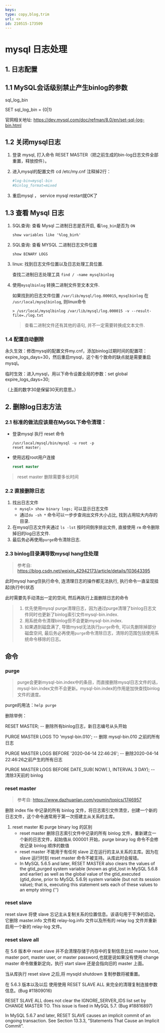 ```yaml
---
keys: 
type: copy,blog,trim
url: <>
id: 210515-173509
---
```


# mysql 日志处理

## 1. 日志配置

## 1.1 MySQL会话级别禁止产生binlog的参数

sql_log_bin

SET sql_log_bin = {0|1}

官网相关地址: <https://dev.mysql.com/doc/refman/8.0/en/set-sql-log-bin.html>

## 1.2 关闭mysql日志

1. 登录 mysql, 打入命令 RESET MASTER（把之前生成的bin-log日志文件全部重置，释放控件）。

2. 进入mysql的配置文件 cd /etc/my.cnf  注释掉2行：

   ```conf
   #log-bin=mysql-bin
   #binlog_format=mixed
   ```

3. 重启mysql   ， service mysql restart就OK了

## 1.3 查看 Mysql 日志

1. SQL查询: 查看 Mysql 二进制日志是否开启, 看`log_bin`是否为 `ON`

   `show variables like '%log_bin%'`

2. SQL查询: 查看 MYSQL 二进制日志文件位置

   `show BINARY LOGS`

3. linux: 找到日志文件位置以及日志处理工具位置.

   查找二进制日志处理工具
   `find / -name mysqlbinlog`

4. 使用`mysqlbinlog` 转换二进制文件至文本文件.

   如果找到的日志文件位置 `/var/lib/mysql/log.000015`,  `mysqlbinlog` 在 `/usr/local/mysqlbinlog`, 则linux命令

   `> /usr/local/mysqlbinlog /var/lib/mysql/log.000015 -v --result-file=./log.txt`
   > 查看二进制文件还有其他的语句, 并不一定需要转换成文本文件.

### 1.4 配置自动删除

永久生效：修改mysql的配置文件my.cnf，添加binlog过期时间的配置项：expire_logs_days=30，然后重启mysql，这个有个致命的缺点就是需要重启mysql。

临时生效：进入mysql，用以下命令设置全局的参数：set global expire_logs_days=30;

（上面的数字30是保留30天的意思。）

## 2. 删除log日志方法

### 2.1 标准的做法应该是在MySQL下命令清理：

   - 登录mysql 执行 reset 命令

      ```shell
      /usr/local/mysql/bin/mysql -u root -p
      reset master;
      ```

   - 使用远程root用户连接

      ```sql
      reset master
      ```

   > reset master 删除需要多长时间

### 2.2 直接删除日志

1. 找出日志文件
   - `mysql> show binary logs;` 可以显示日志文件
   - 通过`du -sh *` 命令可以一步步查询出文件大小占比, 找到占用较大内存的目录.
2. 在mysql日志文件夹通过 `ls -lst` 按时间倒序排出文件, 直接使用 `rm` 命令删除掉旧的log日志文件.
3. 最后务必再使用`purge`命令清除日志.

### 2.3 binlog目录满导致mysql hang住处理

> 参考自: <https://blog.csdn.net/weixin_42942173/article/details/103643395>

此时mysql hang住执行命令, 连清理日志的操作都无法执行, 执行命令一直呈现挂起(执行中)状态

此时需要先手动清出一定的空间, 然后再执行上面删除日志的命令

> 1. 优先使用mysql purge清理日志，因为通过purge清理了binlog日志文件同时也更新了binlog索引文件mysql-bin.index.
> 2. 用系统命令清理binlog但不会更新mysql-bin.index.
> 3. 如果遇到磁盘满了, 导致mysql无法执行`purge`命令, 可以先删除掉部分磁盘空间, 最后务必再使用`purge`命令清除日志，清除的范围包括使用系统命令移除的日志。

## 命令

### purge

> purge会更新mysql-bin.index中的条目，而直接删除mysql日志文件的话，mysql-bin.index文件不会更新。mysql-bin.index的作用是加快查找binlog文件的速度。

purge的用法：`help purge`

删除举例：

RESET MASTER; -- 删除所有binlog日志，新日志编号从头开始

PURGE MASTER LOGS TO 'mysql-bin.010';  --  删除 mysql-bin.010 之前的所有日志

PURGE MASTER LOGS BEFORE '2020-04-14 22:46:26'; --  删除2020-04-14 22:46:26之前产生的所有日志

PURGE MASTER LOGS BEFORE DATE_SUB( NOW( ), INTERVAL 3 DAY); -- 清除3天前的 binlog

### reset master

> 参考自: <https://www.dazhuanlan.com/youmin/topics/1746957>

删除 index file 中记录的所有 binlog 文件，将日志索引文件清空，创建一个新的日志文件，这个命令通常用于第一次搭建主从关系的主库。

1. reset master 和 purge binary log 的区别
   - reset master 删除日志索引文件中记录的所有 binlog 文件，重新建立一个新的日志文件，起始值从 000001 开始，purge binary log 命令不会修改记录 binlog 顺序的数值
   - reset master 不能用于有任何 slave 正在运行的主从关系的主库。因为在 slave 运行时刻 reset master 命令不被支持。从库此时会报错。
   - In MySQL 5.6.5 and later, RESET MASTER also clears the values of the gtid_purged system variable (known as gtid_lost in MySQL 5.6.8 and earlier) as well as the global value of the gtid_executed (gtid_done, prior to MySQL 5.6.9) system variable (but not its session value); that is, executing this statement sets each of these values to an empty string ('')

### reset slave

reset slave 将使 slave 忘记主从复制关系的位置信息。该语句用于干净的启动，它删除 master.info 文件和 relay-log.info 文件以及所有的 relay log 文件并重新启用一个新的 relay-log 文件。

### reset slave all

在 5.6 版本中 reset slave 并不会清理存储于内存中的复制信息比如 master host, master port, master user, or master password,也就是说如果没有使用 change master 命令做重新定向，执行 start slave 还是会指向旧的 master 上面。

当从库执行 reset slave 之后,将 mysqld shutdown 复制参数将被重置。

在 5.6.3 版本以及以后 使用使用 RESET SLAVE ALL 来完全的清理复制连接参数信息。(Bug #11809016)

RESET SLAVE ALL does not clear the IGNORE_SERVER_IDS list set by CHANGE MASTER TO. This issue is fixed in MySQL 5.7. (Bug #18816897)

In MySQL 5.6.7 and later, RESET SLAVE causes an implicit commit of an ongoing transaction. See Section 13.3.3, “Statements That Cause an Implicit Commit”.
